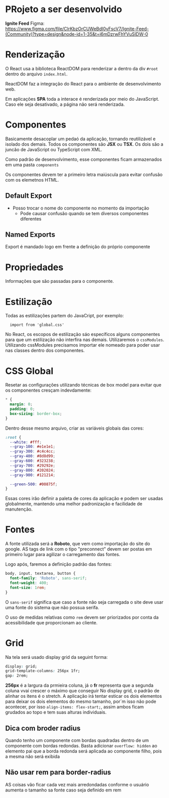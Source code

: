 # PRojeto a ser desenvolvido

**Ignite Feed**
Figma: https://www.figma.com/file/ClrKbzOrCUWeBdI0yFscV7/Ignite-Feed-(Community)?type=design&node-id=1-35&t=i6mDzrwFhYVuSIDW-0

# Renderização

O React usa a biblioteca ReactDOM para renderizar a dentro da div `#root` dentro
do arquivo `index.html`.

ReactDOM faz a integração do React para o ambiente de desenvolvimento web.

Em aplicações **SPA** toda a interace é renderizada por meio do JavaScript. Caso ele seja desativado, a página não será renderizada.

# Componentes 

Basicamente desacoplar um pedaó da aplicação, tornando reutilizável e isolado dos demais.
Todos os componentes são **JSX** ou **TSX**. Os dois são a juncão de JavaScript ou TypeScript com XML.

Como padrão de desenvolvimento, esse componentes ficam armazenados em uma pasta `components`

Os componentes devem ter a primeiro letra maiúscula para evitar confusão com os elemetnos HTML.

## Default Export

* Posso trocar o nome do componente no momento da importação
  * Pode causar confusão quando se tem diversos componentes diferentes

## Named Exports 

Export é mandado logo em frente a definição do próprio componente

# Propriedades

Informações que são passadas para o componente.

# Estilização

Todas as estilizações partem do JavaCript, por exemplo:
```
  import from 'global.css'
```

No React, os escopos de estilização sáo específicos alguns componentes para que um estilização não interfira nas demais. Utilizaremos o `cssModules`. Utilizando cssModules precisamos importar ele nomeado para poder usar nas classes dentro dos componentes.

# CSS Global

Resetar as configurações utilizando técnicas de box model para evitar que os componentes cresçam indevdamente:

```css
* {
  margin: 0;
  padding: 0;
  box-sizing: border-box;
}
```

Dentro desse mesmo arquivo, criar as variáveis globais das cores: 

```css
:root {
  --white: #fff;
  --gray-100: #e1e1e1;
  --gray-300: #c4c4cc;
  --gray-400: #8d8d99;
  --gray-600: #323238;
  --gray-700: #29292e;
  --gray-800: #202024;
  --gray-900: #121214;

  --green-500: #00875f;
}
```

Essas cores irão definir a paleta de cores da aplicação e podem ser usadas globalmente, mantendo uma melhor padronização e facilidade de manutenção.

# Fontes

A fonte utilizada será a **Roboto**, que vem como importação do site do google. AS tags de link com o tipo "preconnect" devem ser postas em primeiro lugar para agilizar o carregamento das fontes.

Logo após, faremos a definição padrão das fontes: 

```css
body, input, textarea, button {
  font-family: 'Roboto', sans-serif;
  font-weight: 400;
  font-size: 1rem;
}
```

O `sans-serif` significa que caso a fonte não seja carregada o site deve usar uma fonte do sistema que não possua serifa.

O uso de medidas relativas como `rem` devem ser priorizados por conta da acessibilidade que proporcionam ao cliente.

# Grid
Na tela será usado display grid da seguint forma:

```css
display: grid;
grid-template-columns: 256px 1fr;
gap: 2rem;
```

**256px** é a largura da prmieira coluna, já o **fr** representa que a segunda coluna vvai crescer o máximo que conseguir 
No display grid, o padrão de alinhar os itens é o stretch. A aplicação irá tentar esticar os dois elementos para deixar os dois elementos do mesmo tamanho, por´m isso não pode acontecer, por isso `align-items: flex-start;`, assim ambos ficam grudados ao topo e tem suas alturas individuais.

## Dica com broder radius

Quando tenho um componente com bordas quadradas dentro de um componente com bordas redondas. Basta adicionar `overflow: hidden` ao elemento pai que a borda redonda será aplicada ao componente filho, pois a mesma não será exibida

## Não usar rem para border-radius

AS coisas vão ficar cada vez mais arredondadas conforme o usuário aumenta o tamanho sa fonte caso seja definido em rem